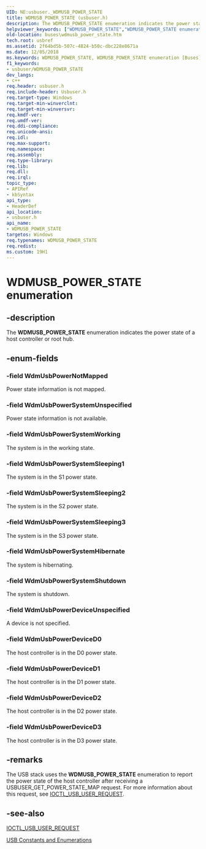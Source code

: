 ```yaml
---
UID: NE:usbuser._WDMUSB_POWER_STATE
title: WDMUSB_POWER_STATE (usbuser.h)
description: The WDMUSB_POWER_STATE enumeration indicates the power state of a host controller or root hub.helpviewer_keywords: ["WDMUSB_POWER_STATE","WDMUSB_POWER_STATE enumeration [Buses]","WdmUsbPowerDeviceD0","WdmUsbPowerDeviceD1","WdmUsbPowerDeviceD2","WdmUsbPowerDeviceD3","WdmUsbPowerDeviceUnspecified","WdmUsbPowerNotMapped","WdmUsbPowerSystemHibernate","WdmUsbPowerSystemShutdown","WdmUsbPowerSystemSleeping1","WdmUsbPowerSystemSleeping2","WdmUsbPowerSystemSleeping3","WdmUsbPowerSystemUnspecified","WdmUsbPowerSystemWorking","buses.wdmusb_power_state","usbstrct_fa696b93-8427-4480-b808-d02628a87f84.xml","usbuser/WDMUSB_POWER_STATE","usbuser/WdmUsbPowerDeviceD0","usbuser/WdmUsbPowerDeviceD1","usbuser/WdmUsbPowerDeviceD2","usbuser/WdmUsbPowerDeviceD3","usbuser/WdmUsbPowerDeviceUnspecified","usbuser/WdmUsbPowerNotMapped","usbuser/WdmUsbPowerSystemHibernate","usbuser/WdmUsbPowerSystemShutdown","usbuser/WdmUsbPowerSystemSleeping1","usbuser/WdmUsbPowerSystemSleeping2","usbuser/WdmUsbPowerSystemSleeping3","usbuser/WdmUsbPowerSystemUnspecified","usbuser/WdmUsbPowerSystemWorking"]
old-location: buses\wdmusb_power_state.htm
tech.root: usbref
ms.assetid: 2f64bd5b-507c-4824-b50c-dbc228e8671a
ms.date: 12/05/2018
ms.keywords: WDMUSB_POWER_STATE, WDMUSB_POWER_STATE enumeration [Buses], WdmUsbPowerDeviceD0, WdmUsbPowerDeviceD1, WdmUsbPowerDeviceD2, WdmUsbPowerDeviceD3, WdmUsbPowerDeviceUnspecified, WdmUsbPowerNotMapped, WdmUsbPowerSystemHibernate, WdmUsbPowerSystemShutdown, WdmUsbPowerSystemSleeping1, WdmUsbPowerSystemSleeping2, WdmUsbPowerSystemSleeping3, WdmUsbPowerSystemUnspecified, WdmUsbPowerSystemWorking, buses.wdmusb_power_state, usbstrct_fa696b93-8427-4480-b808-d02628a87f84.xml, usbuser/WDMUSB_POWER_STATE, usbuser/WdmUsbPowerDeviceD0, usbuser/WdmUsbPowerDeviceD1, usbuser/WdmUsbPowerDeviceD2, usbuser/WdmUsbPowerDeviceD3, usbuser/WdmUsbPowerDeviceUnspecified, usbuser/WdmUsbPowerNotMapped, usbuser/WdmUsbPowerSystemHibernate, usbuser/WdmUsbPowerSystemShutdown, usbuser/WdmUsbPowerSystemSleeping1, usbuser/WdmUsbPowerSystemSleeping2, usbuser/WdmUsbPowerSystemSleeping3, usbuser/WdmUsbPowerSystemUnspecified, usbuser/WdmUsbPowerSystemWorking
f1_keywords:
- usbuser/WDMUSB_POWER_STATE
dev_langs:
- c++
req.header: usbuser.h
req.include-header: Usbuser.h
req.target-type: Windows
req.target-min-winverclnt: 
req.target-min-winversvr: 
req.kmdf-ver: 
req.umdf-ver: 
req.ddi-compliance: 
req.unicode-ansi: 
req.idl: 
req.max-support: 
req.namespace: 
req.assembly: 
req.type-library: 
req.lib: 
req.dll: 
req.irql: 
topic_type:
- APIRef
- kbSyntax
api_type:
- HeaderDef
api_location:
- usbuser.h
api_name:
- WDMUSB_POWER_STATE
targetos: Windows
req.typenames: WDMUSB_POWER_STATE
req.redist: 
ms.custom: 19H1
---
```


# WDMUSB_POWER_STATE enumeration


## -description


The <b>WDMUSB_POWER_STATE</b> enumeration indicates the power state of a host controller or root hub.


## -enum-fields




### -field WdmUsbPowerNotMapped

Power state information is not mapped.


### -field WdmUsbPowerSystemUnspecified

Power state information is not available.


### -field WdmUsbPowerSystemWorking

The system is in the working state.


### -field WdmUsbPowerSystemSleeping1

The system is in the S1 power state.


### -field WdmUsbPowerSystemSleeping2

The system is in the S2 power state.


### -field WdmUsbPowerSystemSleeping3

The system is in the S3 power state.


### -field WdmUsbPowerSystemHibernate

The system is hibernating.


### -field WdmUsbPowerSystemShutdown

The system is shutdown.


### -field WdmUsbPowerDeviceUnspecified

A device is not specified.


### -field WdmUsbPowerDeviceD0

The host controller is in the D0 power state.


### -field WdmUsbPowerDeviceD1

The host controller is in the D1 power state.


### -field WdmUsbPowerDeviceD2

The host controller is in the D2 power state.


### -field WdmUsbPowerDeviceD3

The host controller is in the D3 power state.


## -remarks



The USB stack uses the <b>WDMUSB_POWER_STATE</b> enumeration to report the power state of the host controller after receiving a USBUSER_GET_POWER_STATE_MAP request. For more information about this request, see <a href="https://docs.microsoft.com/windows/desktop/api/usbuser/ni-usbuser-ioctl_usb_user_request">IOCTL_USB_USER_REQUEST</a>.




## -see-also




<a href="https://docs.microsoft.com/windows/desktop/api/usbuser/ni-usbuser-ioctl_usb_user_request">IOCTL_USB_USER_REQUEST</a>



<a href="https://docs.microsoft.com/windows-hardware/drivers/ddi/content/index">USB Constants and Enumerations</a>
 

 


